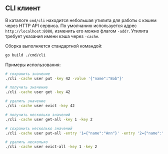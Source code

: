 ## CLI клиент
В каталоге `cmd/cli` находится небольшая утилита для работы с кэшем
через HTTP API сервиса. По умолчанию используется адрес
`http://localhost:8080`, изменить его можно флагом `-addr`. Утилита
требует указания имени кэша через `-cache`.

Сборка выполняется стандартной командой:

```bash
go build ./cmd/cli
```

Примеры использования:

```bash
# сохранить значение
./cli -cache user put -key 42 -value '{"name":"Bob"}'

# получить значение
./cli -cache user get -key 42

# удалить значение
./cli -cache user evict -key 42

# получить несколько значений
./cli -cache user get-all -key 1 -key 2

# сохранить несколько значений
./cli -cache user put-all -entry '1={"name":"Ann"}' -entry '2={"name":"Bob"}'

# удалить несколько
./cli -cache user evict-all -key 1 -key 2
```
